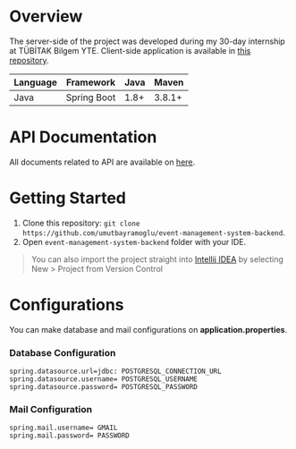 # Overview

The server-side of the project was developed during my 30-day internship at TÜBİTAK Bilgem YTE. Client-side application is available in [this repository](https://github.com/umutbayramoglu/event-management-system-frontend).

| Language | Framework | Java | Maven 
| -------- | -------- |--------|--------
| Java | Spring Boot| 1.8+| 3.8.1+

# API Documentation
All documents related to API are available on [here](https://github.com/umutbayramoglu/event-management-system-backend/wiki).

# Getting Started
1. Clone this repository:
`git clone https://github.com/umutbayramoglu/event-management-system-backend`. 
2. Open `event-management-system-backend` folder with your IDE. 

> You can also import the project straight into [Intellij IDEA](https://github.com/JetBrains/intellij-community) by selecting New > Project from Version Control

# Configurations
You can make database and mail configurations on **application.properties**.

### Database Configuration
```
spring.datasource.url=jdbc: POSTGRESQL_CONNECTION_URL
spring.datasource.username= POSTGRESQL_USERNAME 
spring.datasource.password= POSTGRESQL_PASSWORD 
```
### Mail Configuration
```
spring.mail.username= GMAIL
spring.mail.password= PASSWORD
```
